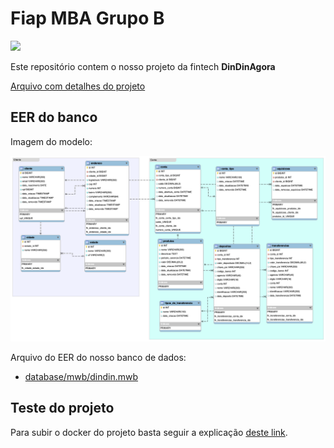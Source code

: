 # Fiap MBA Grupo B

[<img src="https://i.promobit.com.br/268/687551020216058046662025179492.png">](https://www.fiap.com.br/live/mba/mba-em-artificial-intelligence-e-machine-learning)

Este repositório contem o nosso projeto da fintech **DinDinAgora**

[Arquivo com detalhes do projeto](/arquivosMateria/projeto_integrado_MBA_IAML_2022_Arq_Dados_Relacional.pdf)

## EER do banco

Imagem do modelo:

[<img src="/database/EER.png">](/database/EER2.png)

Arquivo do EER do nosso banco de dados:

- [database/mwb/dindin.mwb](/database/mwb)

## Teste do projeto

Para subir o docker do projeto basta seguir a explicação [deste link](/database/docker).
